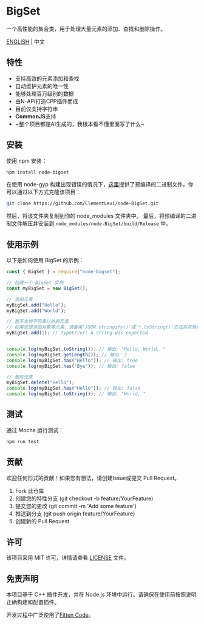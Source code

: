 # BigSet

一个高性能的集合类，用于处理大量元素的添加、查找和删除操作。

[ENGLISH](./README.en.md) | 中文

## 特性

- 支持高效的元素添加和查找
- 自动维护元素的唯一性
- 能够处理百万级别的数据
- 由N-API打造CPP插件而成
- 目前仅支持字符串
- **CommonJS**支持
- ~整个项目都是AI生成的，我根本看不懂里面写了什么~

## 安装

使用 npm 安装：

```bash
npm install node-bigset
```

在使用 node-gyp 构建出现错误的情况下，[这里](https://github.com/ClementLevi/node-BigSet/releases)提供了预编译的二进制文件。你可以通过以下方式克隆该项目：
```bash
git clone https://github.com/ClementLevi/node-BigSet.git 
```
然后，将该文件夹复制到你的 node_modules 文件夹中。
最后，将预编译的二进制文件解压并安装到 `node_modules/node-BigSet/build/Release` 中。

## 使用示例

以下是如何使用 BigSet 的示例：

```javascript
const { BigSet } = require("node-bigset");

// 创建一个 BigSet 实例
const myBigSet = new BigSet();

// 添加元素
myBigSet.add("Hello");
myBigSet.add("World");

// 暂不支持字符串以外的元素
// 如果您想添加对象等元素，请善用'JSON.stringify()'或'*.toString()'方法将其转换为字符串
myBigSet.add(1); // TypeError: A string was expected


console.log(myBigSet.toString()); // 输出: "Hello, World, "
console.log(myBigSet.getLength()); // 输出: 2
console.log(myBigSet.has("Hello")); // 输出: true
console.log(myBigSet.has("Bye")); // 输出: false

// 删除元素
myBigSet.delete("Hello");
console.log(myBigSet.has("Hello")); // 输出: false
console.log(myBigSet.toString()); // 输出: "World, "
```

## 测试

通过 Mocha 运行测试：

```bash
npm run test
```

## 贡献

欢迎任何形式的贡献！如果您有想法，请创建Issue或提交 Pull Request。

1. Fork 此仓库
2. 创建您的特性分支 (git checkout -b feature/YourFeature)
3. 提交您的更改 (git commit -m 'Add some feature')
4. 推送到分支 (git push origin feature/YourFeature)
5. 创建新的 Pull Request

## 许可

该项目采用 MIT 许可，详情请查看 [LICENSE](./LICENSE) 文件。

## 免责声明

本项目基于 C++ 插件开发，并在 Node.js 环境中运行。请确保在使用前按照说明正确构建和配置插件。

开发过程中广泛使用了[Fitten Code](https://code.fittentech.com/)。
